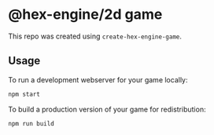 # @hex-engine/2d game

This repo was created using `create-hex-engine-game`.

## Usage

To run a development webserver for your game locally:

```sh
npm start
```

To build a production version of your game for redistribution:

```sh
npm run build
```
